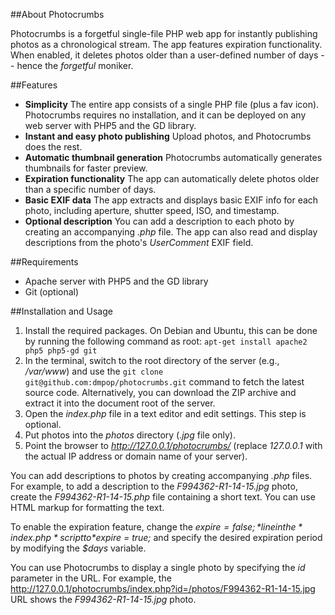 ##About Photocrumbs

Photocrumbs is a forgetful single-file PHP web app for instantly publishing photos as a chronological stream. The app features expiration functionality. When enabled, it deletes photos older than a user-defined number of days -- hence the *forgetful* moniker.

##Features

* **Simplicity** The entire app consists of a single PHP file (plus a fav icon). Photocrumbs requires no installation, and it can be deployed on any web server with PHP5 and the GD library.
* **Instant and easy photo publishing** Upload photos, and Photocrumbs does the rest.
* **Automatic thumbnail generation** Photocrumbs automatically generates thumbnails for faster preview.
* **Expiration functionality** The app can automatically delete photos older than a specific number of days.
* **Basic EXIF data** The app extracts and displays basic EXIF info for each photo, including aperture, shutter speed, ISO, and timestamp.
* **Optional description** You can add a description to each photo by creating an accompanying *.php* file. The app can also read and display descriptions from the photo's *UserComment* EXIF field.

##Requirements

* Apache server with PHP5 and the GD library
* Git (optional)

##Installation and Usage

1. Install the required packages. On Debian and Ubuntu, this can be done by running the following command as root: `apt-get install apache2 php5 php5-gd git`
2. In the terminal, switch to the root directory of the server (e.g., */var/www*) and use the `git clone git@github.com:dmpop/photocrumbs.git` command to fetch the latest source code. Alternatively, you can download the ZIP archive and extract it into the document root of the server.
3. Open the *index.php* file in a text editor and edit settings. This step is optional.
4. Put photos into the *photos* directory (*.jpg* file only).
5. Point the browser to *http://127.0.0.1/photocrumbs/* (replace *127.0.0.1* with the actual IP address or domain name of your server).

You can add descriptions to photos by creating accompanying *.php* files. For example, to add a description to the *F994362-R1-14-15.jpg* photo, create the *F994362-R1-14-15.php* file containing a short text. You can use HTML markup for formatting the text.

To enable the expiration feature, change the *$expire = false;* line in the *index.php* script to *$expire = true;* and specify the desired expiration period by modifying the *$days* variable.

You can use Photocrumbs to display a single photo by specifying the *id* parameter in the URL. For example, the http://127.0.0.1/photocrumbs/index.php?id=/photos/F994362-R1-14-15.jpg URL shows the *F994362-R1-14-15.jpg* photo.
